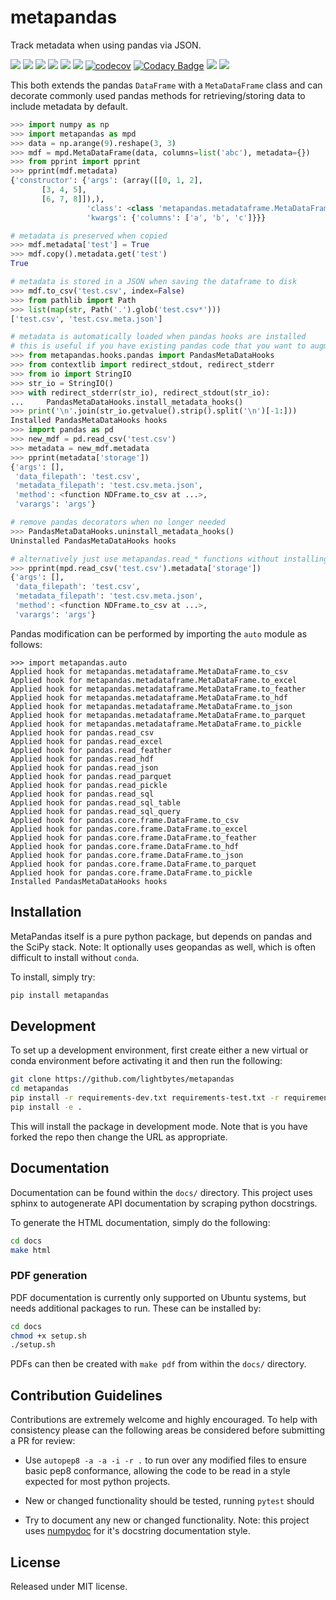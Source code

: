 # metapandas
Track metadata when using pandas via JSON.

<!--lint disable no-inline-padding-->

[![ ](https://github.com/LightBytes/metapandas/workflows/Python%20CI/badge.svg)](https://github.com/LightBytes/metapandas/actions?query=workflow%3A"Python+CI")
[![ ](https://img.shields.io/pypi/pyversions/metapandas.svg?logo=python)](https://pypi.org/pypi/metapandas/)
[![ ](https://img.shields.io/pypi/l/metapandas.svg)](https://pypi.org/pypi/metapandas/)
[![ ](https://img.shields.io/pypi/implementation/metapandas?color=seagreen)](https://pypi.org/pypi/metapandas/)
[![ ](https://img.shields.io/pypi/dm/metapandas.svg?color=yellow)](https://pypi.org/pypi/metapandas/)
[![ ](https://coveralls.io/repos/github/LightBytes/metapandas/badge.svg?branch=master)](https://coveralls.io/github/LightBytes/metapandas?branch=master)
[![codecov](https://codecov.io/gh/LightBytes/metapandas/branch/master/graph/badge.svg)](https://codecov.io/gh/LightBytes/metapandas)
[![Codacy Badge](https://api.codacy.com/project/badge/Grade/de571d98b5ed4203b6eda5f927c8835d)](https://www.codacy.com/gh/LightBytes/metapandas?utm_source=github.com&amp;utm_medium=referral&amp;utm_content=LightBytes/metapandas&amp;utm_campaign=Badge_Grade)
![ ](https://img.shields.io/pypi/v/metapandas)
![ ](https://img.shields.io/badge/dev-Open%20in%20Gitpod-blue?logo=gitpod&link=https://gitpod.io/#https://github.com/LightBytes/metapandas)

<!--lint enable no-inline-padding-->

This both extends the pandas `DataFrame` with a `MetaDataFrame` class and
can decorate commonly used pandas methods for retrieving/storing data to
include metadata by default.

```python
>>> import numpy as np
>>> import metapandas as mpd
>>> data = np.arange(9).reshape(3, 3)
>>> mdf = mpd.MetaDataFrame(data, columns=list('abc'), metadata={})
>>> from pprint import pprint
>>> pprint(mdf.metadata)
{'constructor': {'args': (array([[0, 1, 2],
       [3, 4, 5],
       [6, 7, 8]]),),
                 'class': <class 'metapandas.metadataframe.MetaDataFrame'>,
                 'kwargs': {'columns': ['a', 'b', 'c']}}}

# metadata is preserved when copied
>>> mdf.metadata['test'] = True
>>> mdf.copy().metadata.get('test')
True

# metadata is stored in a JSON when saving the dataframe to disk
>>> mdf.to_csv('test.csv', index=False)
>>> from pathlib import Path
>>> list(map(str, Path('.').glob('test.csv*')))
['test.csv', 'test.csv.meta.json']

# metadata is automatically loaded when pandas hooks are installed
# this is useful if you have existing pandas code that you want to augment with metadta
>>> from metapandas.hooks.pandas import PandasMetaDataHooks
>>> from contextlib import redirect_stdout, redirect_stderr
>>> from io import StringIO
>>> str_io = StringIO()
>>> with redirect_stderr(str_io), redirect_stdout(str_io):
...     PandasMetaDataHooks.install_metadata_hooks()
>>> print('\n'.join(str_io.getvalue().strip().split('\n')[-1:]))
Installed PandasMetaDataHooks hooks
>>> import pandas as pd
>>> new_mdf = pd.read_csv('test.csv')
>>> metadata = new_mdf.metadata
>>> pprint(metadata['storage'])
{'args': [],
 'data_filepath': 'test.csv',
 'metadata_filepath': 'test.csv.meta.json',
 'method': <function NDFrame.to_csv at ...>,
 'varargs': 'args'} 

# remove pandas decorators when no longer needed
>>> PandasMetaDataHooks.uninstall_metadata_hooks()
Uninstalled PandasMetaDataHooks hooks

# alternatively just use metapandas.read_* functions without installing hooks
>>> pprint(mpd.read_csv('test.csv').metadata['storage'])
{'args': [],
 'data_filepath': 'test.csv',
 'metadata_filepath': 'test.csv.meta.json',
 'method': <function NDFrame.to_csv at ...>,
 'varargs': 'args'} 
```

Pandas modification can be performed by importing the `auto` module as follows:

```raw
>>> import metapandas.auto
Applied hook for metapandas.metadataframe.MetaDataFrame.to_csv
Applied hook for metapandas.metadataframe.MetaDataFrame.to_excel
Applied hook for metapandas.metadataframe.MetaDataFrame.to_feather
Applied hook for metapandas.metadataframe.MetaDataFrame.to_hdf
Applied hook for metapandas.metadataframe.MetaDataFrame.to_json
Applied hook for metapandas.metadataframe.MetaDataFrame.to_parquet
Applied hook for metapandas.metadataframe.MetaDataFrame.to_pickle
Applied hook for pandas.read_csv
Applied hook for pandas.read_excel
Applied hook for pandas.read_feather
Applied hook for pandas.read_hdf
Applied hook for pandas.read_json
Applied hook for pandas.read_parquet
Applied hook for pandas.read_pickle
Applied hook for pandas.read_sql
Applied hook for pandas.read_sql_table
Applied hook for pandas.read_sql_query
Applied hook for pandas.core.frame.DataFrame.to_csv
Applied hook for pandas.core.frame.DataFrame.to_excel
Applied hook for pandas.core.frame.DataFrame.to_feather
Applied hook for pandas.core.frame.DataFrame.to_hdf
Applied hook for pandas.core.frame.DataFrame.to_json
Applied hook for pandas.core.frame.DataFrame.to_parquet
Applied hook for pandas.core.frame.DataFrame.to_pickle
Installed PandasMetaDataHooks hooks
```

## Installation

MetaPandas itself is a pure python package, but depends on pandas and the SciPy
stack. Note: It optionally uses geopandas as well, which is often difficult
to install without `conda`.

To install, simply try:

```bash
pip install metapandas
```

## Development

To set up a development environment, first create either a new virtual or
conda environment before activating it and then run the following:

```bash
git clone https://github.com/lightbytes/metapandas
cd metapandas
pip install -r requirements-dev.txt requirements-test.txt -r requirements.txt
pip install -e .
```

This will install the package in development mode. Note that is you have forked
the repo then change the URL as appropriate. 

## Documentation

Documentation can be found within the `docs/` directory. This project
uses sphinx to autogenerate API documentation by scraping python docstrings.

To generate the HTML documentation, simply do the following:

```bash
cd docs
make html
```

### PDF generation

PDF documentation is currently only supported on Ubuntu systems, but needs
additional packages to run. These can be installed by:

```bash
cd docs
chmod +x setup.sh
./setup.sh
```

PDFs can then be created with `make pdf` from within the `docs/` directory.

## Contribution Guidelines

Contributions are extremely welcome and highly encouraged. To help with consistency
please can the following areas be considered before submitting a PR for review:

  - Use `autopep8 -a -a -i -r .` to run over any modified files to ensure basic pep8 conformance,
    allowing the code to be read in a style expected for most python projects.

  - New or changed functionality should be tested, running `pytest` should



  - Try to document any new or changed functionality. Note: this project uses
    [numpydoc](https://numpydoc.readthedocs.io/en/latest/format.html) for it's
    docstring documentation style.

## License

Released under MIT license.
